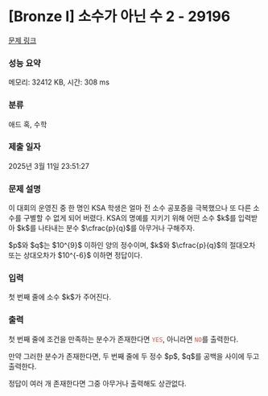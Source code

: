 # [Bronze I] 소수가 아닌 수 2 - 29196 

[문제 링크](https://www.acmicpc.net/problem/29196) 

### 성능 요약

메모리: 32412 KB, 시간: 308 ms

### 분류

애드 혹, 수학

### 제출 일자

2025년 3월 11일 23:51:27

### 문제 설명

<p>이 대회의 운영진 중 한 명인 KSA 학생은 얼마 전 소수 공포증을 극복했으나 또 다른 소수를 구별할 수 없게 되어 버렸다. KSA의 명예를 지키기 위해 어떤 소수 $k$를 입력받아 $k$를 나타내는 분수 $\cfrac{p}{q}$를 아무거나 구해주자.</p>

<p>$p$와 $q$는 $10^{9}$ 이하인 양의 정수이며, $k$와 $\cfrac{p}{q}$의 절대오차 또는 상대오차가 $10^{-6}$ 이하면 정답이다.</p>

### 입력 

 <p>첫 번째 줄에 소수 $k$가 주어진다.</p>

### 출력 

 <p>첫 번째 줄에 조건을 만족하는 분수가 존재한다면 <span style="color:#e74c3c;"><code>YES</code></span>, 아니라면 <span style="color:#e74c3c;"><code>NO</code></span>를 출력한다.</p>

<p>만약 그러한 분수가 존재한다면, 두 번째 줄에 두 정수 $p$, $q$를 공백을 사이에 두고 출력한다. </p>

<p>정답이 여러 개 존재한다면 그중 아무거나 출력해도 상관없다.</p>

